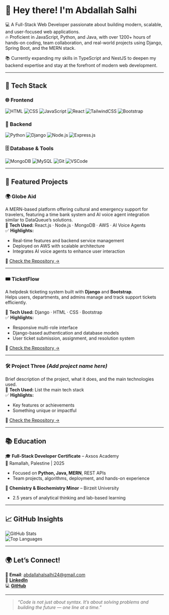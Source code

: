 # 👋 Hey there! I'm **Abdallah Salhi**

💻 A Full-Stack Web Developer passionate about building modern, scalable, and user-focused web applications.  
🔥 Proficient in JavaScript, Python, and Java, with over 1200+ hours of hands-on coding, team collaboration, and real-world projects using Django, Spring Boot, and the MERN stack.

📚 Currently expanding my skills in TypeScript and NestJS to deepen my backend expertise and stay at the forefront of modern web development.

---

## 🚀 Tech Stack

### 🌐 Frontend  
![HTML](https://img.shields.io/badge/HTML-E44D26?style=for-the-badge&logo=html5&logoColor=white) ![CSS](https://img.shields.io/badge/CSS-1572B6?style=for-the-badge&logo=css3&logoColor=white) ![JavaScript](https://img.shields.io/badge/JavaScript-F7DF1E?style=for-the-badge&logo=javascript&logoColor=black) ![React](https://img.shields.io/badge/React-20232a?style=for-the-badge&logo=react&logoColor=61DAFB) ![TailwindCSS](https://img.shields.io/badge/TailwindCSS-38bdf8?style=for-the-badge&logo=tailwindcss&logoColor=white) ![Bootstrap](https://img.shields.io/badge/Bootstrap-6f42c1?style=for-the-badge&logo=bootstrap&logoColor=white)

### 🧠 Backend  
![Python](https://img.shields.io/badge/Python-3776AB?style=for-the-badge&logo=python&logoColor=white) ![Django](https://img.shields.io/badge/Django-092E20?style=for-the-badge&logo=django&logoColor=white) ![Node.js](https://img.shields.io/badge/Node.js-339933?style=for-the-badge&logo=node.js&logoColor=white) ![Express.js](https://img.shields.io/badge/Express.js-000000?style=for-the-badge&logo=express&logoColor=white)

### 🗄️ Database & Tools  
![MongoDB](https://img.shields.io/badge/MongoDB-47A248?style=for-the-badge&logo=mongodb&logoColor=white) ![MySQL](https://img.shields.io/badge/MySQL-00758F?style=for-the-badge&logo=mysql&logoColor=white) ![Git](https://img.shields.io/badge/Git-F05032?style=for-the-badge&logo=git&logoColor=white) ![VSCode](https://img.shields.io/badge/VSCode-007ACC?style=for-the-badge&logo=visual-studio-code&logoColor=white)

---

## 🧩 Featured Projects

### 🌍 Globe Aid  
A MERN-based platform offering cultural and emergency support for travelers, featuring a time bank system and AI voice agent integration similar to DataQueue’s solutions.  
🔧 **Tech Used:** React.js · Node.js · MongoDB · AWS · AI Voice Agents  
✅ **Highlights:**  
- Real-time features and backend service management  
- Deployed on AWS with scalable architecture  
- Integrates AI voice agents to enhance user interaction

🔗 [Check the Repository →](https://github.com/DevAbdallahSi/GlobeAid) 

---

### 🎟️ TicketFlow  
A helpdesk ticketing system built with **Django** and **Bootstrap**.  
Helps users, departments, and admins manage and track support tickets efficiently.

🔧 **Tech Used:** Django · HTML · CSS · Bootstrap  
✅ **Highlights:**  
- Responsive multi-role interface  
- Django-based authentication and database models  
- User ticket submission, assignment, and resolution system

🔗 [Check the Repository →](https://github.com/DevAbdallahSi/Python-Project)

---

### 🛠️ Project Three *(Add project name here)*  
Brief description of the project, what it does, and the main technologies used.  
🔧 **Tech Used:** List the main tech stack  
✅ **Highlights:**  
- Key features or achievements  
- Something unique or impactful

🔗 [Check the Repository →](your-link-here)

---

## 📚 Education

🎓 **Full-Stack Developer Certificate** – Axsos Academy  
📍 Ramallah, Palestine | 2025  
- Focused on **Python, Java, MERN**, REST APIs  
- Team projects, algorithms, deployment, and hands-on experience

🔬 **Chemistry & Biochemistry Minor** – Birzeit University  
- 2.5 years of analytical thinking and lab-based learning

---

## 📈 GitHub Insights

![GitHub Stats](https://github-readme-stats.vercel.app/api?username=DevAbdallahSi&show_icons=true&theme=tokyonight)  
![Top Languages](https://github-readme-stats.vercel.app/api/top-langs/?username=DevAbdallahSi&layout=compact&theme=tokyonight)

---

## 🌍 Let’s Connect!

💌 **Email**: abdallahalsalhi24@gmail.com  
🔗 [**LinkedIn**](https://www.linkedin.com/in/abdallah-salhi-142546291/)  
💻 [**GitHub**](https://github.com/DevAbdallahSi)

---

> _“Code is not just about syntax. It’s about solving problems and building the future — one line at a time.”_

